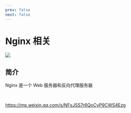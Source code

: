 ```yaml
---
prev: false
next: false
---
```


# Nginx 相关

![](/images/nginx.webp)

## 简介

Nginx 是一个 Web 服务器和反向代理服务器

<br/>

https://mp.weixin.qq.com/s/NFsJSS7r6QoCyP9CWS4Ezg
